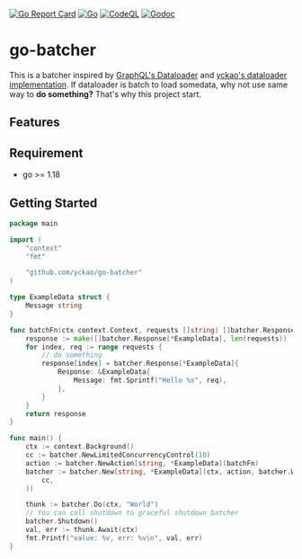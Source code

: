 [![Go Report Card](https://goreportcard.com/badge/github.com/yckao/go-batcher)](https://goreportcard.com/report/github.com/yckao/go-batcher)
[![Go](https://github.com/yckao/go-batcher/actions/workflows/go.yml/badge.svg?branch=main)](https://github.com/yckao/go-batcher/actions/workflows/go.yml)
[![CodeQL](https://github.com/yckao/go-batcher/actions/workflows/github-code-scanning/codeql/badge.svg?branch=main)](https://github.com/yckao/go-batcher/actions/workflows/github-code-scanning/codeql)
[![Godoc](https://img.shields.io/badge/go-documentation-blue.svg?style=flat-square)](https://godoc.org/github.com/yckao/go-batcher)

# go-batcher

This is a batcher inspired by [GraphQL's Dataloader](https://github.com/graphql/dataloader) and [yckao's dataloader implementation](https://github.com/yckao/go-dataloader). 
If dataloader is batch to load somedata, why not use same way to **do something?**
That's why this project start.

## Features

## Requirement

- go >= 1.18

## Getting Started

```go
package main

import (
	"context"
	"fmt"

	"github.com/yckao/go-batcher"
)

type ExampleData struct {
	Message string
}

func batchFn(ctx context.Context, requests []string) []batcher.Response[*ExampleData] {
	response := make([]batcher.Response[*ExampleData], len(requests))
	for index, req := range requests {
		// do something
		response[index] = batcher.Response[*ExampleData]{
			Response: &ExampleData{
				Message: fmt.Sprintf("Hello %s", req),
			},
		}
	}
	return response
}

func main() {
	ctx := context.Background()
	cc := batcher.NewLimitedConcurrencyControl(10)
	action := batcher.NewAction[string, *ExampleData](batchFn)
	batcher := batcher.New[string, *ExampleData](ctx, action, batcher.WithConcurrencyControl[string, *ExampleData](
		cc,
	))

	thunk := batcher.Do(ctx, "World")
	// You can call shutdown to graceful shutdown batcher
	batcher.Shutdown()
	val, err := thunk.Await(ctx)
	fmt.Printf("value: %v, err: %v\n", val, err)
}
```

